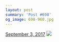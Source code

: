```yaml
---
layout: post
summary: 'Post #698'
og_image: 698-960.jpg
---
```


<p>
  <time>
    <a href="/698">September 3, 2017</a>
  </time>
  <a href="/698">
    <img src="{{ site.assets_url }}/698-480.jpg" srcset="{{ site.assets_url }}/698-240.jpg 240w, {{ site.assets_url }}/698-480.jpg 480w, {{ site.assets_url }}/698-720.jpg 720w, {{ site.assets_url }}/698-960.jpg 960w" sizes="(min-width: 700px) 50vw, calc(100vw - 2rem)" />
  </a>
</p>
